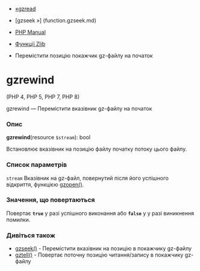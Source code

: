 - [«gzread](function.gzread.md)
- [gzseek »] (function.gzseek.md)

- [PHP Manual](index.md)
- [Функції Zlib](ref.zlib.md)
- Перемістити позицію покажчик gz-файлу на початок

# gzrewind

(PHP 4, PHP 5, PHP 7, PHP 8)

gzrewind — Перемістити вказівник gz-файлу на початок

### Опис

**gzrewind**(resource `$stream`): bool

Встановлює вказівник на позицію файлу початку потоку цього файлу.

### Список параметрів

`stream`
Вказівник на gz-файл, повернутий після його успішного відкриття,
функцією [gzopen()](function.gzopen.md).

### Значення, що повертаються

Повертає **`true`** у разі успішного виконання або **`false`** у
у разі виникнення помилки.

### Дивіться також

- [gzseek()](function.gzseek.md) - Перемістити вказівник на позицію
в покажчику gz-файлу
- [gztell()](function.gztell.md) - Повертає поточну позицію
читання/запису в покажчику gz-файлу
